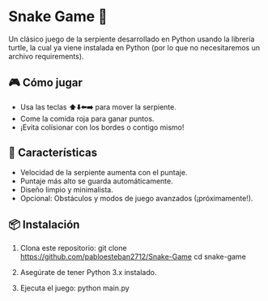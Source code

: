 # Snake Game 🐍
Un clásico juego de la serpiente desarrollado en Python usando la librería turtle, la cual ya viene instalada en Python 
(por lo que no necesitaremos un archivo requirements).

## 🎮 Cómo jugar
- Usa las teclas **⬆️⬇️⬅️➡️** para mover la serpiente.
- Come la comida roja para ganar puntos.
- ¡Evita colisionar con los bordes o contigo mismo!

## 🚀 Características
- Velocidad de la serpiente aumenta con el puntaje.
- Puntaje más alto se guarda automáticamente.
- Diseño limpio y minimalista.
- Opcional: Obstáculos y modos de juego avanzados (¡próximamente!).

## 📦 Instalación
1. Clona este repositorio:
   git clone https://github.com/pabloesteban2712/Snake-Game
   cd snake-game
2. Asegúrate de tener Python 3.x instalado.

3. Ejecuta el juego:
   python main.py
